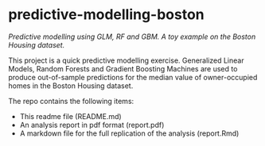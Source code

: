 # predictive-modelling-boston
_Predictive modelling using GLM, RF and GBM. A toy example on the Boston Housing dataset._

This project is a quick predictive modelling exercise. Generalized Linear Models, Random Forests and Gradient Boosting Machines are used to produce out-of-sample predictions for the median value of owner-occupied homes in the Boston Housing dataset.

The repo contains the following items:
- This readme file (README.md)
- An analysis report in pdf format (report.pdf)
- A markdown file for the full replication of the analysis (report.Rmd)
